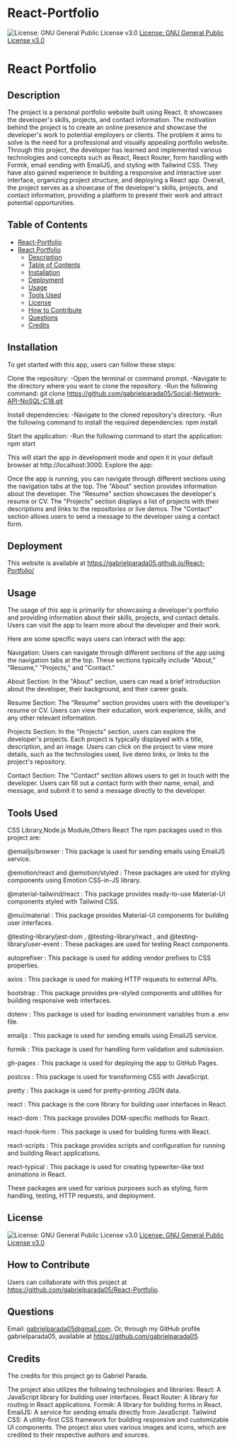 # React-Portfolio


![License: GNU General Public License v3.0](https://img.shields.io/badge/License-GPLv3-blue.svg)
[License: GNU General Public License v3.0](https://www.gnu.org/licenses/gpl-3.0)

# React Portfolio

## Description
The project is a personal portfolio website built using React. It showcases the developer's skills, projects, and contact information. The motivation behind the project is to create an online presence and showcase the developer's work to potential employers or clients. The problem it aims to solve is the need for a professional and visually appealing portfolio website.            Through this project, the developer has learned and implemented various technologies and concepts such as React, React Router, form handling with Formik, email sending with EmailJS, and styling with Tailwind CSS. They have also gained experience in building a responsive and interactive user interface, organizing project structure, and deploying a React app. Overall, the project serves as a showcase of the developer's skills, projects, and contact information, providing a platform to present their work and attract potential opportunities.

## Table of Contents

- [React-Portfolio](#react-portfolio)
- [React Portfolio](#react-portfolio-1)
  - [Description](#description)
  - [Table of Contents](#table-of-contents)
  - [Installation](#installation)
  - [Deployment](#deployment)
  - [Usage](#usage)
  - [Tools Used](#tools-used)
  - [License](#license)
  - [How to Contribute](#how-to-contribute)
  - [Questions](#questions)
  - [Credits](#credits)

## Installation 
To get started with this app, users can follow these steps:

Clone the repository:
-Open the terminal or command prompt.
-Navigate to the directory where you want to clone the repository.
-Run the following command:
git clone https://github.com/gabrielparada05/Social-Network-API-NoSQL-C18.git

Install dependencies:
-Navigate to the cloned repository's directory.
-Run the following command to install the required dependencies:
npm install

Start the application:
-Run the following command to start the application:
npm start

This will start the app in development mode and open it in your default browser at http://localhost:3000.
Explore the app:

Once the app is running, you can navigate through different sections using the navigation tabs at the top.
The "About" section provides information about the developer.
The "Resume" section showcases the developer's resume or CV.
The "Projects" section displays a list of projects with their descriptions and links to the repositories or live demos.
The "Contact" section allows users to send a message to the developer using a contact form.

## Deployment
This website is available at https://gabrielparada05.github.io/React-Portfolio/

## Usage
The usage of this app is primarily for showcasing a developer's portfolio and providing information about their skills, projects, and contact details. Users can visit the app to learn more about the developer and their work.

Here are some specific ways users can interact with the app:

Navigation:
Users can navigate through different sections of the app using the navigation tabs at the top. These sections typically include "About," "Resume," "Projects," and "Contact."

About Section:
In the "About" section, users can read a brief introduction about the developer, their background, and their career goals.

Resume Section:
The "Resume" section provides users with the developer's resume or CV. Users can view their education, work experience, skills, and any other relevant information.

Projects Section:
In the "Projects" section, users can explore the developer's projects. Each project is typically displayed with a title, description, and an image. Users can click on the project to view more details, such as the technologies used, live demo links, or links to the project's repository.

Contact Section:
The "Contact" section allows users to get in touch with the developer. Users can fill out a contact form with their name, email, and message, and submit it to send a message directly to the developer.



## Tools Used
CSS Library,Node.js Module,Others
React
The npm packages used in this project are:

@emailjs/browser
: This package is used for sending emails using EmailJS service.

@emotion/react
 and 
@emotion/styled
: These packages are used for styling components using Emotion CSS-in-JS library.

@material-tailwind/react
: This package provides ready-to-use Material-UI components styled with Tailwind CSS.

@mui/material
: This package provides Material-UI components for building user interfaces.

@testing-library/jest-dom
, 
@testing-library/react
, and 
@testing-library/user-event
: These packages are used for testing React components.

autoprefixer
: This package is used for adding vendor prefixes to CSS properties.

axios
: This package is used for making HTTP requests to external APIs.

bootstrap
: This package provides pre-styled components and utilities for building responsive web interfaces.

dotenv
: This package is used for loading environment variables from a 
.env
 file.

emailjs
: This package is used for sending emails using EmailJS service.

formik
: This package is used for handling form validation and submission.

gh-pages
: This package is used for deploying the app to GitHub Pages.

postcss
: This package is used for transforming CSS with JavaScript.

pretty
: This package is used for pretty-printing JSON data.

react
: This package is the core library for building user interfaces in React.

react-dom
: This package provides DOM-specific methods for React.

react-hook-form
: This package is used for building forms with React.

react-scripts
: This package provides scripts and configuration for running and building React applications.

react-typical
: This package is used for creating typewriter-like text animations in React.

These packages are used for various purposes such as styling, form handling, testing, HTTP requests, and deployment.

## License
![License: GNU General Public License v3.0](https://img.shields.io/badge/License-GPLv3-blue.svg)
[License: GNU General Public License v3.0](https://www.gnu.org/licenses/gpl-3.0)


## How to Contribute  
Users can collaborate with this project at https://github.com/gabrielparada05/React-Portfolio.

## Questions 
 Email: [gabrielparada05@gmail.com](mailto:gabrielparada05@gmail.com). Or, through my GitHub profile gabrielparada05, available at https://github.com/gabrielparada05.


## Credits
The credits for this project go to Gabriel Parada. 

The project also utilizes the following technologies and libraries:
React: A JavaScript library for building user interfaces.
React Router: A library for routing in React applications.
Formik: A library for building forms in React.
EmailJS: A service for sending emails directly from JavaScript.
Tailwind CSS: A utility-first CSS framework for building responsive and customizable UI components.
The project also uses various images and icons, which are credited to their respective authors and sources.

